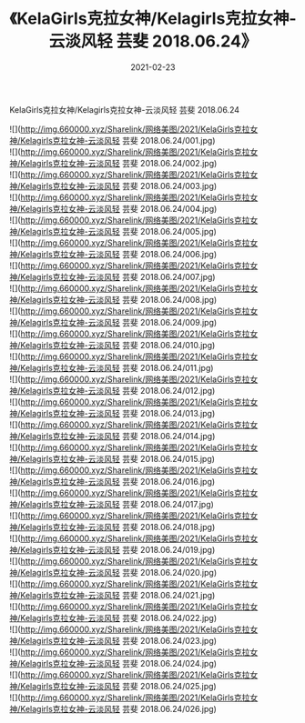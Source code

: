 ﻿---
layout: post
title:  《KelaGirls克拉女神/Kelagirls克拉女神-云淡风轻 芸斐 2018.06.24》
date:   2021-02-23
img: http://img.660000.xyz/Sharelink/网络美图/2021/KelaGirls克拉女神/Kelagirls克拉女神-云淡风轻 芸斐 2018.06.24/000.jpg
categories: [美女, 清纯, 唯美]
---

KelaGirls克拉女神/Kelagirls克拉女神-云淡风轻 芸斐 2018.06.24

 ![](http://img.660000.xyz/Sharelink/网络美图/2021/KelaGirls克拉女神/Kelagirls克拉女神-云淡风轻 芸斐 2018.06.24/001.jpg) <br>![](http://img.660000.xyz/Sharelink/网络美图/2021/KelaGirls克拉女神/Kelagirls克拉女神-云淡风轻 芸斐 2018.06.24/002.jpg) <br>![](http://img.660000.xyz/Sharelink/网络美图/2021/KelaGirls克拉女神/Kelagirls克拉女神-云淡风轻 芸斐 2018.06.24/003.jpg) <br>![](http://img.660000.xyz/Sharelink/网络美图/2021/KelaGirls克拉女神/Kelagirls克拉女神-云淡风轻 芸斐 2018.06.24/004.jpg) <br>![](http://img.660000.xyz/Sharelink/网络美图/2021/KelaGirls克拉女神/Kelagirls克拉女神-云淡风轻 芸斐 2018.06.24/005.jpg) <br>![](http://img.660000.xyz/Sharelink/网络美图/2021/KelaGirls克拉女神/Kelagirls克拉女神-云淡风轻 芸斐 2018.06.24/006.jpg) <br>![](http://img.660000.xyz/Sharelink/网络美图/2021/KelaGirls克拉女神/Kelagirls克拉女神-云淡风轻 芸斐 2018.06.24/007.jpg) <br>![](http://img.660000.xyz/Sharelink/网络美图/2021/KelaGirls克拉女神/Kelagirls克拉女神-云淡风轻 芸斐 2018.06.24/008.jpg) <br>![](http://img.660000.xyz/Sharelink/网络美图/2021/KelaGirls克拉女神/Kelagirls克拉女神-云淡风轻 芸斐 2018.06.24/009.jpg) <br>![](http://img.660000.xyz/Sharelink/网络美图/2021/KelaGirls克拉女神/Kelagirls克拉女神-云淡风轻 芸斐 2018.06.24/010.jpg) <br>![](http://img.660000.xyz/Sharelink/网络美图/2021/KelaGirls克拉女神/Kelagirls克拉女神-云淡风轻 芸斐 2018.06.24/011.jpg) <br>![](http://img.660000.xyz/Sharelink/网络美图/2021/KelaGirls克拉女神/Kelagirls克拉女神-云淡风轻 芸斐 2018.06.24/012.jpg) <br>![](http://img.660000.xyz/Sharelink/网络美图/2021/KelaGirls克拉女神/Kelagirls克拉女神-云淡风轻 芸斐 2018.06.24/013.jpg) <br>![](http://img.660000.xyz/Sharelink/网络美图/2021/KelaGirls克拉女神/Kelagirls克拉女神-云淡风轻 芸斐 2018.06.24/014.jpg) <br>![](http://img.660000.xyz/Sharelink/网络美图/2021/KelaGirls克拉女神/Kelagirls克拉女神-云淡风轻 芸斐 2018.06.24/015.jpg) <br>![](http://img.660000.xyz/Sharelink/网络美图/2021/KelaGirls克拉女神/Kelagirls克拉女神-云淡风轻 芸斐 2018.06.24/016.jpg) <br>![](http://img.660000.xyz/Sharelink/网络美图/2021/KelaGirls克拉女神/Kelagirls克拉女神-云淡风轻 芸斐 2018.06.24/017.jpg) <br>![](http://img.660000.xyz/Sharelink/网络美图/2021/KelaGirls克拉女神/Kelagirls克拉女神-云淡风轻 芸斐 2018.06.24/018.jpg) <br>![](http://img.660000.xyz/Sharelink/网络美图/2021/KelaGirls克拉女神/Kelagirls克拉女神-云淡风轻 芸斐 2018.06.24/019.jpg) <br>![](http://img.660000.xyz/Sharelink/网络美图/2021/KelaGirls克拉女神/Kelagirls克拉女神-云淡风轻 芸斐 2018.06.24/020.jpg) <br>![](http://img.660000.xyz/Sharelink/网络美图/2021/KelaGirls克拉女神/Kelagirls克拉女神-云淡风轻 芸斐 2018.06.24/021.jpg) <br>![](http://img.660000.xyz/Sharelink/网络美图/2021/KelaGirls克拉女神/Kelagirls克拉女神-云淡风轻 芸斐 2018.06.24/022.jpg) <br>![](http://img.660000.xyz/Sharelink/网络美图/2021/KelaGirls克拉女神/Kelagirls克拉女神-云淡风轻 芸斐 2018.06.24/023.jpg) <br>![](http://img.660000.xyz/Sharelink/网络美图/2021/KelaGirls克拉女神/Kelagirls克拉女神-云淡风轻 芸斐 2018.06.24/024.jpg) <br>![](http://img.660000.xyz/Sharelink/网络美图/2021/KelaGirls克拉女神/Kelagirls克拉女神-云淡风轻 芸斐 2018.06.24/025.jpg) <br>![](http://img.660000.xyz/Sharelink/网络美图/2021/KelaGirls克拉女神/Kelagirls克拉女神-云淡风轻 芸斐 2018.06.24/026.jpg) <br>